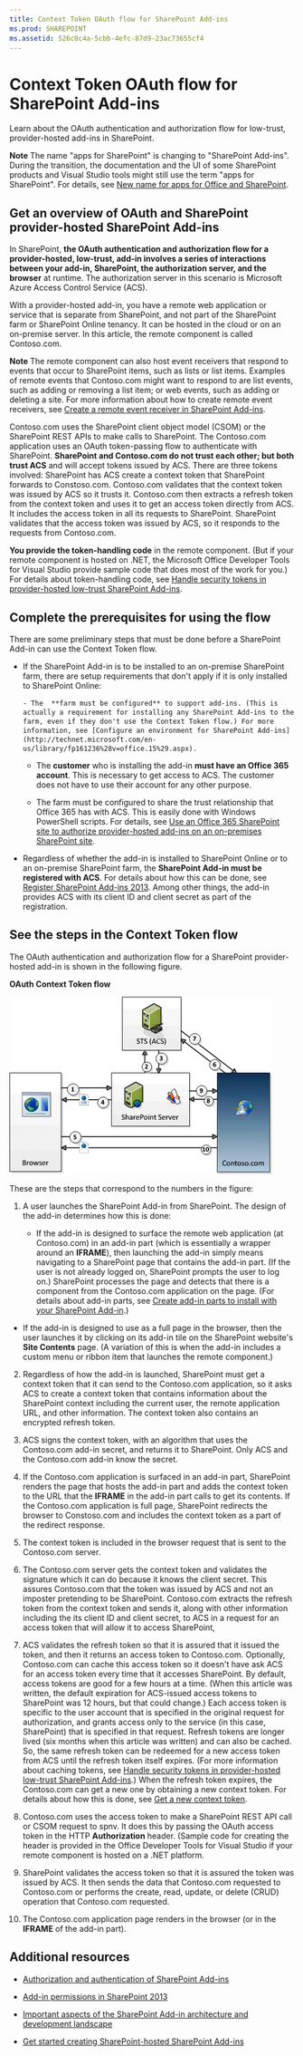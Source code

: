 ```yaml
---
title: Context Token OAuth flow for SharePoint Add-ins
ms.prod: SHAREPOINT
ms.assetid: 526c8c4a-5cbb-4efc-87d9-23ac73655cf4
---
```



# Context Token OAuth flow for SharePoint Add-ins
Learn about the OAuth authentication and authorization flow for low-trust, provider-hosted add-ins in SharePoint.
 

 **Note**  The name "apps for SharePoint" is changing to "SharePoint Add-ins". During the transition, the documentation and the UI of some SharePoint products and Visual Studio tools might still use the term "apps for SharePoint". For details, see  [New name for apps for Office and SharePoint](new-name-for-apps-for-sharepoint.md#bk_newname).
 


## Get an overview of OAuth and SharePoint provider-hosted SharePoint Add-ins
<a name="OAuth_Actors"> </a>

In SharePoint,  **the OAuth authentication and authorization flow for a provider-hosted, low-trust, add-in involves a series of interactions between your add-in, SharePoint, the authorization server, and the browser** at runtime. The authorization server in this scenario is Microsoft Azure Access Control Service (ACS).
 

 
With a provider-hosted add-in, you have a remote web application or service that is separate from SharePoint, and not part of the SharePoint farm or SharePoint Online tenancy. It can be hosted in the cloud or on an on-premise server. In this article, the remote component is called Contoso.com.
 

 

 **Note**  The remote component can also host event receivers that respond to events that occur to SharePoint items, such as lists or list items. Examples of remote events that Contoso.com might want to respond to are list events, such as adding or removing a list item; or web events, such as adding or deleting a site. For more information about how to create remote event receivers, see  [Create a remote event receiver in SharePoint Add-ins](create-a-remote-event-receiver-in-sharepoint-add-ins.md).
 

Contoso.com uses the SharePoint client object model (CSOM) or the SharePoint REST APIs to make calls to SharePoint. The Contoso.com application uses an OAuth token-passing flow to authenticate with SharePoint.  **SharePoint and Contoso.com do not trust each other; but both trust ACS** and will accept tokens issued by ACS. There are three tokens involved: SharePoint has ACS create a context token that SharePoint forwards to Constoso.com. Contoso.com validates that the context token was issued by ACS so it trusts it. Contoso.com then extracts a refresh token from the context token and uses it to get an access token directly from ACS. It includes the access token in all its requests to SharePoint. SharePoint validates that the access token was issued by ACS, so it responds to the requests from Contoso.com.
 

 
 **You provide the token-handling code** in the remote component. (But if your remote component is hosted on .NET, the Microsoft Office Developer Tools for Visual Studio provide sample code that does most of the work for you.) For details about token-handling code, see [Handle security tokens in provider-hosted low-trust SharePoint Add-ins](handle-security-tokens-in-provider-hosted-low-trust-sharepoint-add-ins.md).
 

 

## Complete the prerequisites for using the flow
<a name="Prerequisites"> </a>

There are some preliminary steps that must be done before a SharePoint Add-in can use the Context Token flow. 
 

 

- If the SharePoint Add-in is to be installed to an on-premise SharePoint farm, there are setup requirements that don't apply if it is only installed to SharePoint Online:
    
      - The  **farm must be configured** to support add-ins. (This is actually a requirement for installing any SharePoint Add-ins to the farm, even if they don't use the Context Token flow.) For more information, see [Configure an environment for SharePoint Add-ins](http://technet.microsoft.com/en-us/library/fp161236%28v=office.15%29.aspx).
    
 
  - The  **customer** who is installing the add-in **must have an Office 365 account**. This is necessary to get access to ACS. The customer does not have to use their account for any other purpose.
    
 
  - The farm must be configured to share the trust relationship that Office 365 has with ACS. This is easily done with Windows PowerShell scripts. For details, see  [Use an Office 365 SharePoint site to authorize provider-hosted add-ins on an on-premises SharePoint site](use-an-office-365-sharepoint-site-to-authorize-provider-hosted-add-ins-on-an-on-premises-sharepoint-site.md).
    
 
- Regardless of whether the add-in is installed to SharePoint Online or to an on-premise SharePoint farm, the  **SharePoint Add-in must be registered with ACS**. For details about how this can be done, see [Register SharePoint Add-ins 2013](register-sharepoint-add-ins-2013.md). Among other things, the add-in provides ACS with its client ID and client secret as part of the registration.
    
 

## See the steps in the Context Token flow
<a name="OAuth_ProcessFlowSteps"> </a>

The OAuth authentication and authorization flow for a SharePoint provider-hosted add-in is shown in the following figure.
 

 

**OAuth Context Token flow**

 

 
![OAuth authorization process flow](images/833fcdcc-1755-438b-9ada-dce9646564c0.gif)
 
These are the steps that correspond to the numbers in the figure:
 

 

 

1. A user launches the SharePoint Add-in from SharePoint. The design of the add-in determines how this is done:
    
      - If the add-in is designed to surface the remote web application (at Contoso.com) in an add-in part (which is essentially a wrapper around an **IFRAME**), then launching the add-in simply means navigating to a SharePoint page that contains the add-in part. (If the user is not already logged on, SharePoint prompts the user to log on.) SharePoint processes the page and detects that there is a component from the Contoso.com application on the page. (For details about add-in parts, see  [Create add-in parts to install with your SharePoint Add-in](create-add-in-parts-to-install-with-your-sharepoint-add-in.md).)
    
 
  - If the add-in is designed to use as a full page in the browser, then the user launches it by clicking on its add-in tile on the SharePoint website's  **Site Contents** page. (A variation of this is when the add-in includes a custom menu or ribbon item that launches the remote component.)
    
 
2. Regardless of how the add-in is launched, SharePoint must get a context token that it can send to the Contoso.com application, so it asks ACS to create a context token that contains information about the SharePoint context including the current user, the remote application URL, and other information. The context token also contains an encrypted refresh token.
    
 
3. ACS signs the context token, with an algorithm that uses the Contoso.com add-in secret, and returns it to SharePoint. Only ACS and the Contoso.com add-in know the secret.
    
 
4. If the Contoso.com application is surfaced in an add-in part, SharePoint renders the page that hosts the add-in part and adds the context token to the URL that the  **IFRAME** in the add-in part calls to get its contents. If the Contoso.com application is full page, SharePoint redirects the browser to Constoso.com and includes the context token as a part of the redirect response.
    
 
5. The context token is included in the browser request that is sent to the Contoso.com server.
    
 
6. The Contoso.com server gets the context token and validates the signature which it can do because it knows the client secret. This assures Contoso.com that the token was issued by ACS and not an imposter pretending to be SharePoint. Contoso.com extracts the refresh token from the context token and sends it, along with other information including the its client ID and client secret, to ACS in a request for an access token that will allow it to access SharePoint,
    
 
7. ACS validates the refresh token so that it is assured that it issued the token, and then it returns an access token to Contoso.com. Optionally, Contoso.com can cache this access token so it doesn't have ask ACS for an access token every time that it accesses SharePoint. By default, access tokens are good for a few hours at a time. (When this article was written, the default expiration for ACS-issued access tokens to SharePoint was 12 hours, but that could change.) Each access token is specific to the user account that is specified in the original request for authorization, and grants access only to the service (in this case, SharePoint) that is specified in that request. Refresh tokens are longer lived (six months when this article was written) and can also be cached. So, the same refresh token can be redeemed for a new access token from ACS until the refresh token itself expires. (For more information about caching tokens, see  [Handle security tokens in provider-hosted low-trust SharePoint Add-ins](handle-security-tokens-in-provider-hosted-low-trust-sharepoint-add-ins.md).) When the refresh token expires, the Contoso.com can get a new one by obtaining a new context token. For details about how this is done, see  [Get a new context token](handle-security-tokens-in-provider-hosted-low-trust-sharepoint-add-ins.md#GetNewContextToken).
    
 
8. Contoso.com uses the access token to make a SharePoint REST API call or CSOM request to spnv. It does this by passing the OAuth access token in the HTTP  **Authorization** header. (Sample code for creating the header is provided in the Office Developer Tools for Visual Studio if your remote component is hosted on a .NET platform.
    
 
9. SharePoint validates the access token so that it is assured the token was issued by ACS. It then sends the data that Contoso.com requested to Contoso.com or performs the create, read, update, or delete (CRUD) operation that Contoso.com requested.
    
 
10. The Contoso.com application page renders in the browser (or in the  **IFRAME** of the add-in part).
    
 

## Additional resources
<a name="Filename_AdditionalResources"> </a>


-  [Authorization and authentication of SharePoint Add-ins](authorization-and-authentication-of-sharepoint-add-ins.md)
    
 
-  [Add-in permissions in SharePoint 2013](add-in-permissions-in-sharepoint-2013.md)
    
 
-  [Important aspects of the SharePoint Add-in architecture and development landscape](important-aspects-of-the-sharepoint-add-in-architecture-and-development-landscape.md)
    
 
-  [Get started creating SharePoint-hosted SharePoint Add-ins](get-started-creating-sharepoint-hosted-sharepoint-add-ins.md)
    
 

